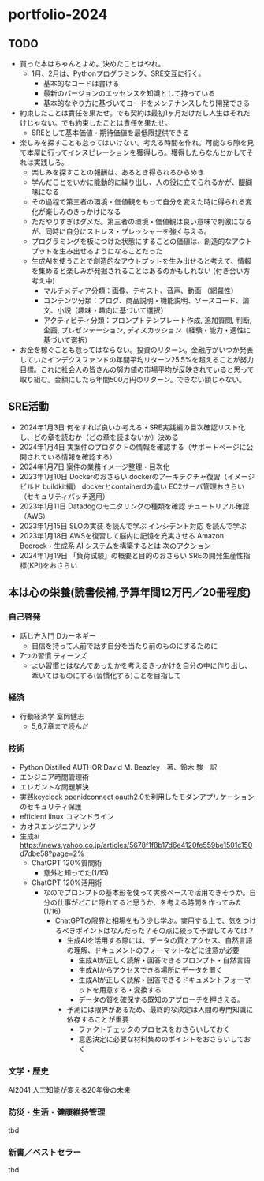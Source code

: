 # portfolio-2024

## TODO

- 買った本はちゃんとよめ。決めたことはやれ。
  - 1月、2月は、Pythonプログラミング、SRE交互に行く。
      - 基本的なコードは書ける
      - 最新のバージョンのエッセンスを知識として持っている
      - 基本的なやり方に基づいてコードをメンテナンスしたり開発できる
- 約束したことは責任を果たせ。でも契約は最初1ヶ月だけだし人生はそれだけじゃない。でも約束したことは責任を果たせ。
  - SREとして基本価値・期待価値を最低限提供できる
- 楽しみを探すことも怠ってはいけない。考える時間を作れ。可能なら隙を見て本屋に行ってインスピレーションを獲得しろ。獲得したらなんとかしてそれは実践しろ。
  - 楽しみを探すことの報酬は、あるとき得られるひらめき
  - 学んだことをいかに能動的に繰り出し、人の役に立てられるかが、醍醐味になる
  - その過程で第三者の環境・価値観をもって自分を変えた時に得られる変化が楽しみのきっかけになる
  - ただやりすぎはダメだ。第三者の環境・価値観は良い意味で刺激になるが、同時に自分にストレス・プレッシャーを強く与える。
  - プログラミングを板につけた状態にすることの価値は、創造的なアウトプットを生み出せるようになることだった
  - 生成AIを使うことで創造的なアウトプットを生み出せると考えて、情報を集めると楽しみが発掘されることはあるのかもしれない (付き合い方考え中)
    - マルチメディア分類：画像、テキスト、音声、動画 （網羅性）
    - コンテンツ分類：ブログ、商品説明・機能説明、ソースコード、論文、小説（趣味・趣向に基づいて選択）
    - アクティビティ分類：プロンプトテンプレート作成, 追加質問, 判断, 企画, プレゼンテーション, ディスカッション（経験・能力・適性に基づいて選択）
- お金を稼ぐことも怠ってはならない。投資のリターン。金融庁がいつか発表していたインデクスファンドの年間平均リターン25.5%を超えることが努力目標。これに社会人の皆さんの努力値の市場平均が反映されていると思って取り組む。金額にしたら年間500万円のリターン。できない額じゃない。

## SRE活動

- 2024年1月3日 何をすれば良いか考える・SRE実践編の目次確認リスト化し、どの章を読むか（どの章を読まないか）決める
- 2024年1月4日 実案件のプロダクトの情報を確認する（サポートページに公開されている情報を確認する）
- 2024年1月7日 案件の業務イメージ整理・目次化
- 2023年1月10日 Dockerのおさらい dockerのアーキテクチャ復習（イメージビルド buildkit編） dockerとcontainerdの違い EC2サーバ管理おさらい（セキュリティパッチ適用）
- 2023年1月11日 Datadogのモニタリングの種類を確認 チュートリアル確認（AWS）
- 2023年1月15日 SLOの実装 を読んで学ぶ インシデント対応 を読んで学ぶ
- 2023年1月18日 AWSを復習して脳内に記憶を充実させる Amazon Bedrock・生成系 AI システムを構築するとは 次のアクション
- 2024年1月19日 「負荷試験」の概要と目的のおさらい SREの開発生産性指標(KPI)をおさらい

## 本は心の栄養(読書候補,予算年間12万円／20冊程度)

### 自己啓発

- 話し方入門 Dカーネギー
  - 自信を持って人前で話す自分を当たり前のものにするために
- 7つの習慣 ティーンズ
  - よい習慣とはなんであったかを考えるきっかけを自分の中に作り出し、牽いてはものにする(習慣化する)ことを目指して

### 経済

- 行動経済学 室岡健志
  - 5,6,7章まで読んだ
### 技術

- Python Distilled AUTHOR David M. Beazley　著、鈴木 駿　訳
- エンジニア時間管理術
- エレガントな問題解決
- 実践keyclock openidconnect oauth2.0を利用したモダンアプリケーションのセキュリティ保護
- efficient linux コマンドライン
- カオスエンジニアリング
- 生成ai https://news.yahoo.co.jp/articles/5678f1f8b17d6e4120fe559be1501c150d7dbe58?page=2%
  - ChatGPT 120%質問術
    - 意外と知ってた(1/15)
  - ChatGPT 120%活用術
    - なのでプロンプトの基本形を使って実務ベースで活用できそうか。自分の仕事がどこに隠れてると思うか、を考える時間を作ってみた(1/16)
      - ChatGPTの限界と相場をもう少し学ぶ。実用する上で、気をつけるべきポイントはなんだった？その点に絞って予習してみては？
        - 生成AIを活用する際には、データの質とアクセス、自然言語の理解、ドキュメントのフォーマットなどに注意が必要
          - 生成AIが正しく読解・回答できるプロンプト・自然言語
          - 生成AIからアクセスできる場所にデータを置く
          - 生成AIが正しく読解・回答できるドキュメントフォーマットを用意する・変換する
          - データの質を確保する既知のアプローチを押さえる。
        - 予測には限界があるため、最終的な決定は人間の専門知識に依存することが重要
          - ファクトチェックのプロセスをおさらいしておく
          - 意思決定に必要な材料集めのポイントをおさらいしておく

### 文学・歴史

AI2041 人工知能が変える20年後の未来

### 防災・生活・健康維持管理

tbd

### 新書／ベストセラー

tbd
